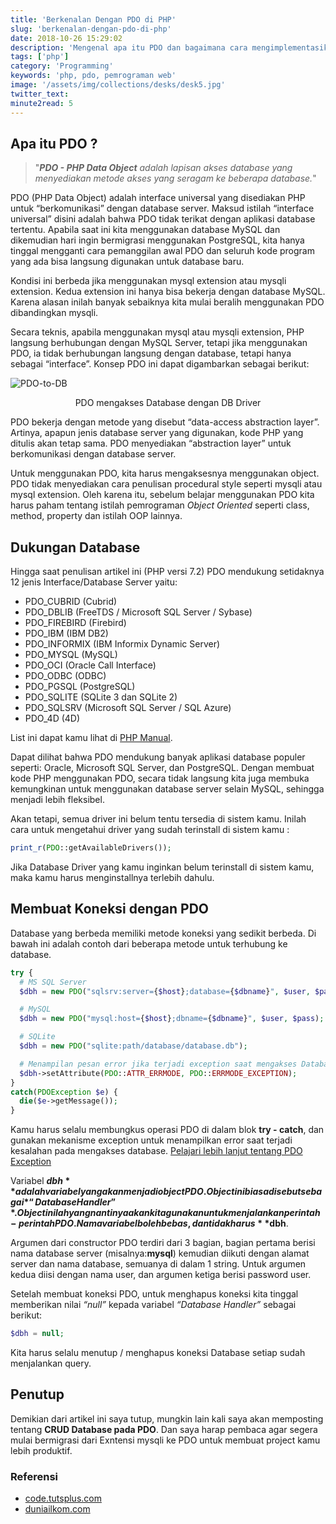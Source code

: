 ```yaml
---
title: 'Berkenalan Dengan PDO di PHP'
slug: 'berkenalan-dengan-pdo-di-php'
date: 2018-10-26 15:29:02 
description: 'Mengenal apa itu PDO dan bagaimana cara mengimplementasikannya.'
tags: ['php']
category: 'Programming'
keywords: 'php, pdo, pemrograman web'
image: '/assets/img/collections/desks/desk5.jpg'
twitter_text:
minute2read: 5
---
```


## Apa itu PDO ?
> "***PDO - PHP Data Object*** *adalah lapisan akses database yang menyediakan metode akses yang seragam ke beberapa database.*"

PDO (PHP Data Object) adalah interface universal yang disediakan PHP untuk “berkomunikasi” dengan database server. Maksud istilah “interface universal” disini adalah bahwa PDO tidak terikat dengan aplikasi database tertentu. Apabila saat ini kita menggunakan database MySQL dan dikemudian hari ingin bermigrasi menggunakan PostgreSQL, kita hanya tinggal mengganti cara pemanggilan awal PDO dan seluruh kode program yang ada bisa langsung digunakan untuk database baru.

Kondisi ini berbeda jika menggunakan mysql extension atau mysqli extension. Kedua extension ini hanya bisa bekerja dengan database MySQL. Karena alasan inilah banyak sebaiknya kita mulai beralih menggunakan PDO dibandingkan mysqli.

Secara teknis, apabila menggunakan mysql atau mysqli extension, PHP langsung berhubungan dengan MySQL Server, tetapi jika menggunakan PDO, ia tidak berhubungan langsung dengan database, tetapi hanya sebagai “interface”. Konsep PDO ini dapat digambarkan sebagai berikut:

<p class="text-xs-center"><img src="https://s3.amazonaws.com/nettuts/693_pdo/pdo-to-db.png" alt="PDO-to-DB" /></p>
<p style="text-align: center">PDO mengakses Database dengan DB Driver</p>

PDO bekerja dengan metode yang disebut “data-access abstraction layer”. Artinya, apapun jenis database server yang digunakan, kode PHP yang ditulis akan tetap sama. PDO menyediakan “abstraction layer” untuk berkomunikasi dengan database server.

Untuk menggunakan PDO, kita harus mengaksesnya menggunakan object. PDO tidak menyediakan cara penulisan procedural style seperti mysqli atau mysql extension. Oleh karena itu, sebelum belajar menggunakan PDO kita harus paham tentang istilah pemrograman *Object Oriented* seperti class, method, property dan istilah OOP lainnya.

## Dukungan Database
Hingga saat penulisan artikel ini (PHP versi 7.2) PDO mendukung setidaknya 12 jenis Interface/Database Server yaitu:

- PDO_CUBRID (Cubrid)
- PDO_DBLIB	(FreeTDS / Microsoft SQL Server / Sybase)
- PDO_FIREBIRD (Firebird)
- PDO_IBM	(IBM DB2)
- PDO_INFORMIX (IBM Informix Dynamic Server)
- PDO_MYSQL	(MySQL)
- PDO_OCI	(Oracle Call Interface)
- PDO_ODBC (ODBC)
- PDO_PGSQL	(PostgreSQL)
- PDO_SQLITE (SQLite 3 dan SQLite 2)
- PDO_SQLSRV (Microsoft SQL Server / SQL Azure)
- PDO_4D (4D)

List ini dapat kamu lihat di [PHP Manual](http://php.net/manual/en/pdo.drivers.php).

Dapat dilihat bahwa PDO mendukung banyak aplikasi database populer seperti: Oracle, Microsoft SQL Server, dan PostgreSQL. Dengan membuat kode PHP menggunakan PDO, secara tidak langsung kita juga membuka kemungkinan untuk menggunakan database server selain MySQL, sehingga menjadi lebih fleksibel.

Akan tetapi, semua driver ini belum tentu tersedia di sistem kamu. Inilah cara untuk mengetahui driver yang sudah terinstall di sistem kamu :

```php
print_r(PDO::getAvailableDrivers());
```

Jika Database Driver yang kamu inginkan belum terinstall di sistem kamu, maka kamu harus menginstallnya terlebih dahulu.

## Membuat Koneksi dengan PDO
Database yang berbeda memiliki metode koneksi yang sedikit berbeda. Di bawah ini adalah contoh dari beberapa metode untuk terhubung ke database.

```php
try {
  # MS SQL Server
  $dbh = new PDO("sqlsrv:server={$host};database={$dbname}", $user, $pass);

  # MySQL
  $dbh = new PDO("mysql:host={$host};dbname={$dbname}", $user, $pass);

  # SQLite
  $dbh = new PDO("sqlite:path/database/database.db");

  # Menampilan pesan error jika terjadi exception saat mengakses Database.
  $dbh->setAttribute(PDO::ATTR_ERRMODE, PDO::ERRMODE_EXCEPTION);
}
catch(PDOException $e) {
  die($e->getMessage());
}
```

Kamu harus selalu membungkus operasi PDO di dalam blok **try - catch**, dan gunakan mekanisme exception untuk menampilkan error saat terjadi kesalahan pada mengakses database. [Pelajari lebih lanjut tentang PDO Exception](http://php.net/manual/en/class.pdoexception.php)

Variabel **$dbh** adalah variabel yang akan menjadi object PDO. Object ini biasa disebut sebagai *“Database Handler”*. Object inilah yang nantinya akan kita gunakan untuk menjalankan perintah-perintah PDO. Nama variabel boleh bebas, dan tidak harus **$dbh**.

Argumen dari constructor PDO terdiri dari 3 bagian, bagian pertama berisi nama database server (misalnya:**mysql**) kemudian diikuti dengan alamat server dan nama database, semuanya di dalam 1 string. Untuk argumen kedua diisi dengan nama user, dan argumen ketiga berisi password user.

Setelah membuat koneksi PDO, untuk menghapus koneksi kita tinggal memberikan nilai *“null”* kepada variabel *“Database Handler”* sebagai berikut:

```php
$dbh = null;
```

Kita harus selalu menutup / menghapus koneksi Database setiap sudah menjalankan query.

## Penutup
Demikian dari artikel ini saya tutup, mungkin lain kali saya akan memposting tentang **CRUD Database pada PDO**. Dan saya harap pembaca agar segera mulai bermigrasi dari Exntensi mysqli ke PDO untuk membuat project kamu lebih produktif.

### Referensi
- [code.tutsplus.com](https://code.tutsplus.com/id/tutorials/why-you-should-be-using-phps-pdo-for-database-access--net-12059)
- [duniailkom.com](https://www.duniailkom.com/tutorial-php-mysql-pengertian-pdo-dan-cara-mengaktifkan-pdo-php-data-objects/)
